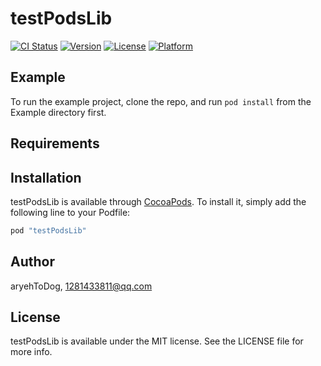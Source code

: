 # testPodsLib

[![CI Status](http://img.shields.io/travis/aryehToDog/testPodsLib.svg?style=flat)](https://travis-ci.org/aryehToDog/testPodsLib)
[![Version](https://img.shields.io/cocoapods/v/testPodsLib.svg?style=flat)](http://cocoapods.org/pods/testPodsLib)
[![License](https://img.shields.io/cocoapods/l/testPodsLib.svg?style=flat)](http://cocoapods.org/pods/testPodsLib)
[![Platform](https://img.shields.io/cocoapods/p/testPodsLib.svg?style=flat)](http://cocoapods.org/pods/testPodsLib)

## Example

To run the example project, clone the repo, and run `pod install` from the Example directory first.

## Requirements

## Installation

testPodsLib is available through [CocoaPods](http://cocoapods.org). To install
it, simply add the following line to your Podfile:

```ruby
pod "testPodsLib"
```

## Author

aryehToDog, 1281433811@qq.com

## License

testPodsLib is available under the MIT license. See the LICENSE file for more info.
